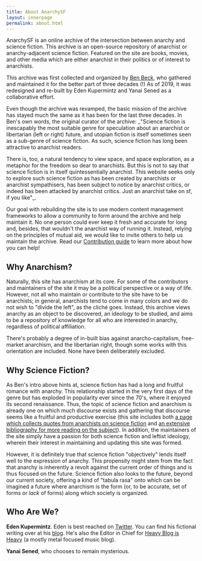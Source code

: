 ```yaml
---
title: About AnarchySF
layout: innerpage
permalink: about.html
---
```


AnarchySF is an online archive of the intersection between anarchy and science fiction. This archive is an open-source repository of anarchist or anarchy-adjacent science fiction. Featured on the site are books, movies, and other media which are either anarchist in their politics or of interest to anarchists.

This archive was first collected and organized by [Ben Beck](http://benbeck.co.uk), who gathered and maintained it for the better part of three decades (!) As of 2019, it was redesigned and re-built by Eden Kupermintz and Yanai Sened as a collaborative effort.

Even though the archive was revamped, the basic mission of the archive has stayed much the same as it has been for the last three decades. In Ben's own words, the original curator of the archive: _"Science fiction is inescapably the most suitable genre for speculation about an anarchist or libertarian (left or right) future, and utopian fiction is itself sometimes seen as a sub-genre of science fiction. As such, science fiction has long been attractive to anarchist readers.

There is, too, a natural tendency to view space, and space exploration, as a metaphor for the freedom so dear to anarchists. But this is not to say that science fiction is in itself quintessentially anarchist. This website seeks only to explore such science fiction as has been created by anarchists or anarchist sympathisers, has been subject to notice by anarchist critics, or indeed has been attacked by anarchist critics. Just an anarchist take on sf, if you like"_.

<div class="glowbox">Our goal with rebuilding the site is to use modern content management frameworks to allow a community to form around the archive and help maintain it. No one person could ever keep it fresh and accurate for long and, besides, that wouldn't the anarchist way of running it. Instead, relying on the principles of mutual aid, we would like to invite others to help us maintain the archive. Read our <a href="contribute.html">Contribution guide</a> to learn more about how you can help!</div>

## Why Anarchism?

Naturally, this site has anarchism at its core. For some of the contributors and maintainers of the site it may be a political perspective or a way of life. However, not all who maintain or contribute to the site have to be anarchists; in general, anarchists tend to come in many colors and we do not wish to "divide the left", as the cliché goes. Instead, this archive views anarchy as an object to be discovered, an ideology to be studied, and aims to be a repository of knowledge for all who are interested in anarchy, regardless of political affiliation.

There's probably a degree of in-built bias against anarcho-capitalism, free-market anarchism, and the libertarian right, though some works with this orientation are included. None have been deliberately excluded.

## Why Science Fiction?

As Ben's intro above hints at, science fiction has had a long and fruitful romance with anarchy. This relationship started in the very first days of the genre but has exploded in popularity ever since the 70's, where it enjoyed its second renaissance. Thus, the topic of science fiction and anarchism is already one on which much discourse exists and gathering that discourse seems like a fruitful and productive exercise (this site includes both [a page which collects quotes from anarchists on science fiction](anarchists-on-sf.html) and [an extensive bibliography for more reading on the subject](bibliography.html)). In addition, the maintainers of the site simply have a passion for both science fiction and leftist ideology, wherein their interest in maintaining and updating this site was formed.

However, it is definitely true that science fiction "objectively" lends itself well to the expression of anarchy. This propensity might stem from the fact that anarchy is inherently a revolt against the current order of things and is thus focused on the future. Science fiction also looks to the future, beyond our current society, offering a kind of "tabula rasa" onto which can be imagined a future where anarchism is the form (or, to be accurate, set of forms or _lack_ of forms) along which society is organized.

## Who Are We?

**Eden Kupermintz**. Eden is best reached on [Twitter](https://twitter.com/tallesteden). You can find his fictional writing over at his [blog](https://ledaber.wordpress.com/). He's also the Editor in Chief for [Heavy Blog is Heavy](http://www.heavyblogisheavy.com/) (a mostly metal focused music blog).

**Yanai Sened**, who chooses to remain mysterious.
